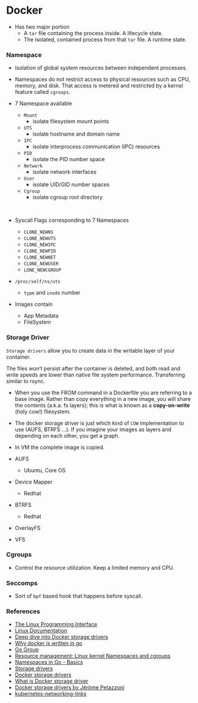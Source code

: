 # Docker
- Has two major portion
    - A `tar` file containing the process inside. A lifecycle state.
    - The isolated, contained process from that `tar` file. A runtime state.

### Namespace
- Isolation of global system resources between independent processes.

- Namespaces do not restrict access to physical resources such as CPU, memory, and disk. That access is metered and restricted by a kernel feature called `cgroups`.

- 7 Namespace available
    - `Mount` 
        - isolate filesystem mount points
    - `UTS` 
        - isolate hostname and domain name
    - `IPC` 
        - isolate interprocess communication (IPC) resources
    - `PID`
        - isolate the PID number space
    - `Network` 
        - isolate network interfaces
    - `User` 
        - isolate UID/GID number spaces
    - `Cgroup` 
        - isolate cgroup root directory

<br/>

- Syscall Flags corresponding to 7 Namespaces
    - `CLONE_NEWNS`
    - `CLONE_NEWUTS`
    - `CLONE_NEWIPC` 
    - `CLONE_NEWPID`
    - `CLONE_NEWNET` 
    - `CLONE_NEWUSER`
    - `LONE_NEWCGROUP`

- `/proc/self/ns/uts`
    - `type` and `inode` number
    
- Images contain
    - App Metadata
    - FileSystem

### Storage Driver

`Storage drivers` allow you to create data in the writable layer of your container. 

The files won’t persist after the container is deleted, and both read and write speeds are lower than native file system performance. Transferring similar to rsync.

- When you use the FROM command in a Dockerfile you are referring to a base image. Rather than copy everything in a new image, you will share the contents (a.k.a. fs layers); this is what is known as a **copy-on-write** (holy cow!) filesystem. 

- The docker storage driver is just which kind of `COW` implementation to use (AUFS, BTRFS ...). If you imagine your images as layers and depending on each other, you get a graph.

- In VM the complete image is copied. 

- AUFS 
    - Ubuntu, Core OS

- Device Mapper 
    - Redhat

- BTRFS 
    - Redhat

- OverlayFS
- VFS

 ### Cgroups
 - Control the resource utilization. Keep a limited memory and CPU. 

 ### Seccomps
 - Sort of `bpf` based hook that happens before syscall.

### References
- [The Linux Programming Interface](https://man7.org/tlpi/)
- [Linux Documentation](https://github.com/torvalds/linux/tree/master/Documentation)
- [Deep dive into Docker storage drivers](https://www.youtube.com/watch?v=9oh_M11-foU)
- [Why docker is written in go](https://www.slideshare.net/jpetazzo/docker-and-go-why-did-we-decide-to-write-docker-in-go)
- [Go Group](https://groups.google.com/g/golang-nuts?pli=1)
- [Resource management: Linux kernel Namespaces and cgroups](https://sites.cs.ucsb.edu/~rich/class/cs293b-cloud/papers/lxc-namespace.pdf)
- [Namespaces in Go - Basics](https://medium.com/@teddyking/namespaces-in-go-basics-e3f0fc1ff69a)
- [Storage drivers](https://docs.docker.com/storage/storagedriver)
- [Docker storage drivers](https://docs.docker.com/storage/storagedriver/select-storage-driver)
- [What is Docker storage driver](https://stackoverflow.com/questions/31152263/what-is-docker-storage-driver)
- [Docker storage drivers by Jérôme Petazzoni](https://www.slideshare.net/Docker/docker-storage-drivers)
- [kubernetes-networking-links](https://github.com/nleiva/kubernetes-networking-links)